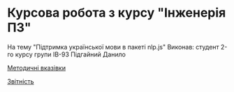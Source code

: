 # Курсова робота з курсу "Інженерія ПЗ"

На тему "Підтримка української мови в пакеті nlp.js"
Виконав:
студент 2-го курсу
групи ІВ-93
Підгайний Данило


[Методичні вказівки](https://jace-dev.herokuapp.com/design/js-talks#/)

[Звітність](https://drive.google.com/file/d/1A5Pxqb0Esy78t9xhMlkWzzx4chdkXAl2/view?usp=sharing)
